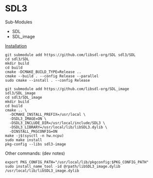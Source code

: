 # SDL3

Sub-Modules
- SDL
- SDL_image

[Installation](https://wiki.libsdl.org/SDL3/Installation)

```shell
git submodule add https://github.com/libsdl-org/SDL sdl3/SDL
cd sdl3/SDL
mkdir build
cd build
cmake -DCMAKE_BUILD_TYPE=Release ..
cmake --build . --config Release --parallel
sudo cmake --install . --config Release
```

```shell
git submodule add https://github.com/libsdl-org/SDL_image sdl3/SDL_image
cd sdl3/SDL_image
mkdir build
cd build
cmake .. \
  -DCMAKE_INSTALL_PREFIX=/usr/local \
  -DSDL3_IMAGE=ON \
  -DSDL3_INCLUDE_DIR=/usr/local/include/SDL3 \
  -DSDL3_LIBRARY=/usr/local/lib/libSDL3.dylib \
  -DINSTALL_PKGCONFIG=ON
make -j$(sysctl -n hw.ncpu)
sudo make install
pkg-config --libs sdl3-image
```

Other commands: (dev notes)
```shell
export PKG_CONFIG_PATH="/usr/local/lib/pkgconfig:$PKG_CONFIG_PATH"
sudo install_name_tool -id @rpath/libSDL3_image.dylib /usr/local/lib/libSDL3_image.dylib
```
